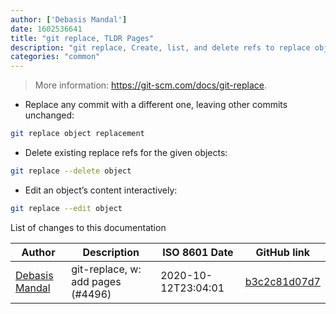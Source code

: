 ```yaml
---
author: ['Debasis Mandal']
date: 1602536641
title: "git replace, TLDR Pages"
description: "git replace, Create, list, and delete refs to replace objects."
categories: "common"
---
```

> More information: <https://git-scm.com/docs/git-replace>.

- Replace any commit with a different one, leaving other commits unchanged:

```bash
git replace object replacement
```

- Delete existing replace refs for the given objects:

```bash
git replace --delete object
```

- Edit an object’s content interactively:

```bash
git replace --edit object
```
List of changes to this documentation


Author | Description | ISO 8601 Date | GitHub link
------|-----|-----|-----
[Debasis Mandal](mailto:debasismandal900@gmail.com) | git-replace, w: add pages (#4496) | 2020-10-12T23:04:01 | [b3c2c81d07d7](https://github.com/tldr-pages/tldr/commit/b3c2c81d07d7870d3f5334189203a9355c173449)

